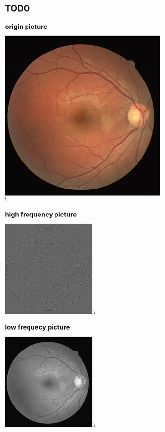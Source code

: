 # TODO
## origin picture
![origin picture](/dataset/37_training.jpg "origin picture") \
## high frequency picture
![high frequency](/dataset/37_training_h.jpg) \
## low frequecy picture
![Low frequency](/dataset/37_training_l.jpg) \
